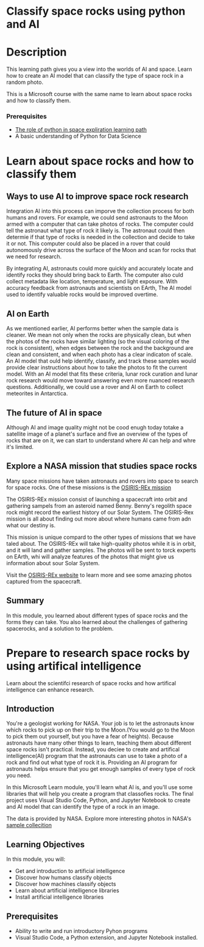 # Classify space rocks using python and AI

# Description

This learning path gives you a view into the worlds of AI and space. Learn how to create an AI model that can classify the type of space rock in a random photo.

This is a Microsoft course with the same name to learn about space rocks and how to classify them.

### Prerequisites

- [The role of python in space expliration learning path](https://github.com/Jeffresh/Discover-role-python-space-exploration)
- A basic understanding of Python for Data Science

# Learn about space rocks and how to classify them

## Ways to use AI to improve space rock research

Integration AI into this process can imporve the collection process for both humans and rovers. For example, we could send astronauts to the Moon armed with a computer that can take photos of rocks. The computer could tell the astronaut what type of rock it likely is. The astronaut could then determie if that type of rocks is needed in the collection and decide to take it or not. This computer could also be placed in a rover that could autonomously drive across the surface of the Moon and scan for rocks that we need for research.

By integrating AI, astronauts could more quickly and accurately locate and identify rocks they should bring back to Earth. The computer also culd collect metadata like location, temperature, and light exposure. With accuracy feedback from astronauts and scientists on EArth, The AI model used to identify valuable rocks would be improved overtime.

## AI on Earth

As we mentioned earlier, AI performs better when the sample data is cleaner. We mean not only when the rocks are physically clean, but when the photos of the rocks have similar lighting (so the visual coloring of the rock is consistent), when edges between the rock and the background are clean and consistent, and when each photo has a clear indicaton of scale. An AI model that ould help identify, classify, and track these samples would provide clear instructions about how to take the photos to fit the current model. With an AI model that fits these criteria, lunar rock curation and lunar rock research would move toward answering even more nuanced research questions. Additionally, we could use a rover and AI on Earth to collect meteorites in Antarctica.

## The future of AI in space

Although AI and image quality might not be cood enugh today totake a satellite image of a planet's surface and five an overview of the types of rocks that are on it, we can start to understand where AI can help and whre it's limited.

## Explore a NASA mission that studies space rocks

Many space missions have taken astronauts and rovers into space to search for space rocks. One of these missions is the [OSIRIS-REx mission](https://www.asteroidmission.org/objectives/)

The OSIRIS-REx mission consist of launching a spacecraft into orbit and gathering sampels from an asteroid named Benny. Benny's regolith space rock might record the earliest history of our Solar System. The OSIRIS-Rex mission is all about finding out more about where humans came from adn what our destiny is.

This mission is unique compard to the other types of missions that we have taled about. The OSIRIS-REx will take high-quality photos while it is in orbit, and it will land and gather samples. The photos will be sent to torck experts on EArth, whi will analyze features of the photos that might give us information about sour Solar System.

Visit the [OSIRIS-REx website](https://www.asteroidmission.org/galleries/) to learn more and see some amazing photos captured from the spacecraft.

## Summary

In this module, you learned about different types of space rocks and the forms they can take. You also learned about the challenges of gathering spacerocks, and a solution to the problem.

# Prepare to research space rocks by using artifical intelligence

Learn about the scientifci research of space rocks and how artifical intelligence can enhance research.

## Introduction

You're a geologist working for NASA. Your job is to let the astronauts know which rocks to pick up on their trip to the Moon.(You would go to the Moon to pick them out yourself, but you have a fear of heights). Because astronauts have many other things to learn, teaching them about different space rocks isn't practical. Instead, you deciee to create and artifical intelligence(AI) program that the astronauts can use to take a photo of a rock and find out what type of rock it is. Providing an AI program for astronauts helps ensure that you get enough samples of every type of rock you need.

In this Microsoft Learn module, you'll learn what AI is, and you'll use some libraries that will help you create a program that classofies rocks. The final project uses Visual Studio Code, Python, and Jupyter Notebook to create and AI model that can identify the type of a rock in an image.

The data is provided by NASA. Explore more interesting photos in NASA's [sample collecition](https://curator.jsc.nasa.gov/lunar/samplecatalog/index.cfm)

## Learning Objectives

In this module, you will:

- Get and introduction to artificial intelligence
- Discover how humans classify objects
- Discover how machines classify objects
- Learn about artificial intelligence libraries
- Install artificial intelligence libraries

## Prerequisites

- Ability to write and run introductory Pyhon programs
- Visual Studio Code, a Python extension, and Jupyter Notebook installed.

